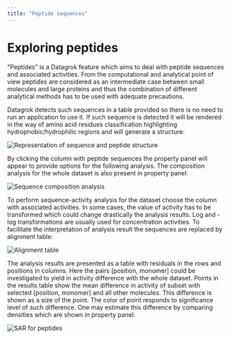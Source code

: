 ```yaml
---
title: "Peptide sequences"
---
```

<!-- SUBTITLE: -->

# Exploring peptides

"Peptides" is a Datagrok feature which aims to deal with peptide sequences and associated activities. From the
computational and analytical point of view peptides are considered as an intermediate case between small molecules and
large proteins and thus the combination of different analytical methods has to be used with adequate precautions.

Datagrok detects such sequences in a table provided so there is no need to run an application to use it. If such
sequence is detected it will be rendered in the way of amino acid residues classification highlighting
hydrophobic/hydrophilic regions and will generate a structure:

![Representation of sequence and peptide structure](../../uploads/peptides/Peptides_1.bmp "Representation of sequence and peptide structure")

By clicking the column with peptide sequences the property panel will appear to provide options for the following
analysis. The composition analysis for the whole dataset is also present in property panel:

![Sequence composition analysis](../../uploads/peptides/Peptides_2.bmp "Sequence composition analysis")

To perform sequence-activity analysis for the dataset choose the column with associated activities. In some cases, the
value of activity has to be transformed which could change drastically the analysis results. Log and -log
transformations are usually used for concentration activities. To facilitate the interpretation of analysis result the
sequences are replaced by alignment table:

![Alignment table](../../uploads/peptides/Peptides_3.bmp "Alignment table")

The analysis results are presented as a table with residuals in the rows and positions in columns. Here the
pairs [position, monomer] could be investigated to yield in activity difference with the whole dataset. Points in the
results table show the mean difference in activity of subset with selected [position, monomer] and all other molecules.
This difference is shown as a size of the point. The color of point responds to significance level of such difference.
One may estimate this difference by comparing densities which are shown in property panel:

![SAR for peptides](../../uploads/peptides/Peptides_4.bmp "SAR for peptides")
